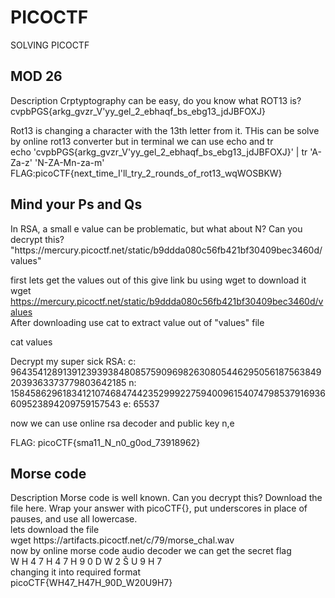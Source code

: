 # PICOCTF

SOLVING PICOCTF

## MOD 26

<p>Description
Crptyptography can be easy, do you know what ROT13 is? cvpbPGS{arkg_gvzr_V'yy_gel_2_ebhaqf_bs_ebg13_jdJBFOXJ}<p>
<p> Rot13 is changing a character with the 13th letter from it. THis can be solve by online rot13 converter but in terminal we can use echo and tr <br>
 echo 'cvpbPGS{arkg_gvzr_V'yy_gel_2_ebhaqf_bs_ebg13_jdJBFOXJ}' | tr 'A-Za-z' 'N-ZA-Mn-za-m'<br>
 FLAG:picoCTF{next_time_I'll_try_2_rounds_of_rot13_wqWOSBKW}<br>

## Mind your Ps and Qs

<p>In RSA, a small e value can be problematic, but what about N? Can you decrypt this? "https://mercury.picoctf.net/static/b9ddda080c56fb421bf30409bec3460d/values"<br>

first lets get the values out of this give link bu using wget to download it<br>
wget https://mercury.picoctf.net/static/b9ddda080c56fb421bf30409bec3460d/values<br>
After downloading use cat to extract value out of "values" file<br>

cat values<br>

<p>Decrypt my super sick RSA:
c: 964354128913912393938480857590969826308054462950561875638492039363373779803642185
n: 1584586296183412107468474423529992275940096154074798537916936609523894209759157543
e: 65537 <br>

now we can use online rsa decoder and public key n,e<br>

FLAG: picoCTF{sma11_N_n0_g0od_73918962}<br>

## Morse code

<p>Description
Morse code is well known. Can you decrypt this?
Download the file here.
Wrap your answer with picoCTF{}, put underscores in place of pauses, and use all lowercase.<br>
lets download the file<br>
wget https://artifacts.picoctf.net/c/79/morse_chal.wav<br>
now by online morse code audio decoder we can get the secret flag<br>
W H 4 7 H 4 7 H 9 0 D W 2 Š U 9 H 7<br>
changing it into required format<br>
picoCTF{WH47_H47H_90D_W20U9H7}<br>
